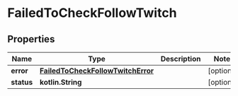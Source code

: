 
# FailedToCheckFollowTwitch

## Properties
| Name | Type | Description | Notes |
| ------------ | ------------- | ------------- | ------------- |
| **error** | [**FailedToCheckFollowTwitchError**](FailedToCheckFollowTwitchError.md) |  |  [optional] |
| **status** | **kotlin.String** |  |  [optional] |




